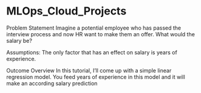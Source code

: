 # MLOps_Cloud_Projects

Problem Statement
Imagine a potential employee who has passed the interview process and now HR want to make them an offer. What would the salary be?

Assumptions: The only factor that has an effect on salary is years of experience.

Outcome Overview
In this tutorial, I’ll come up with a simple linear regression model. You feed years of experience in this model and it will make an according salary prediction
